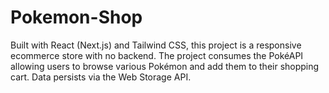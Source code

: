 # Pokemon-Shop
Built with React (Next.js) and Tailwind CSS, this project is a responsive ecommerce store with no backend. The project consumes the PokéAPI allowing users to browse various Pokémon and add them to their shopping cart. Data persists via the Web Storage API.
